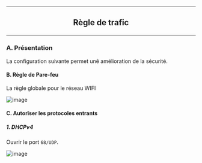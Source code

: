 --------------------------------------------------------------------------------------------------------------
## <p align='center'> Règle de trafic </p>
--------------------------------------------------------------------------------------------------------------
### A. Présentation
La configuration suivante permet unê amélioration de la sécurité.

#### B. Règle de Pare-feu
La règle globale pour le réseau WIFI

![image](https://github.com/user-attachments/assets/392354ef-45b8-4778-ac8d-33d9d36629a7)

#### C. Autorîser les protocoles entrants
##### 1. DHCPv4
Ouvrir le port `68/UDP`.

![image](https://github.com/user-attachments/assets/954957b7-3369-4087-abc7-c1cdd7f2c69a)
